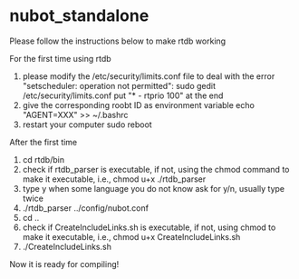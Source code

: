 nubot_standalone
================

Please follow the instructions below to make rtdb working

For the first time using rtdb
1. please modify the /etc/security/limits.conf file to deal with the error "setscheduler: operation not permitted":
 sudo gedit /etc/security/limits.conf
 put "* - rtprio 100" at the end
2. give the corresponding roobt ID as environment variable
 echo "AGENT=XXX" >> ~/.bashrc
3. restart your computer
 sudo reboot

After the first time
1. cd rtdb/bin
2. check if rtdb_parser is executable, if not, using the chmod command to make it executable, i.e., 
   chmod u+x ./rtdb_parser
3. type y when some language you do not know ask for y/n, usually type twice
4. ./rtdb_parser ../config/nubot.conf
5. cd ..
6. check if CreateIncludeLinks.sh is executable, if not, using chmod to make it executable, i.e., 
   chmod u+x CreateIncludeLinks.sh 
7. ./CreateIncludeLinks.sh
 

Now it is ready for compiling!
